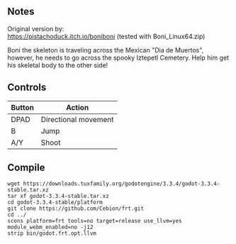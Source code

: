 ## Notes

Original version by:  
https://pistachoduck.itch.io/boniboni (tested with Boni_Linux64.zip)

Boni the skeleton is traveling across the Mexican "Dia de Muertos", however, he needs to go across the spooky Iztepetl Cemetery. Help him get his skeletal body to the other side!


## Controls

| Button | Action               |
| ------ | -------------------- |
| DPAD   | Directional movement |
| B      | Jump                 |
| A/Y    | Shoot                |


## Compile

```shell
wget https://downloads.tuxfamily.org/godotengine/3.3.4/godot-3.3.4-stable.tar.xz  
tar xf godot-3.3.4-stable.tar.xz  
cd godot-3.3.4-stable/platform  
git clone https://github.com/Cebion/frt.git  
cd ../  
scons platform=frt tools=no target=release use_llvm=yes module_webm_enabled=no -j12  
strip bin/godot.frt.opt.llvm
```


